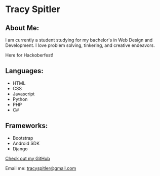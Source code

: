 # Tracy Spitler

## About Me:
I am currently a student studying for my bachelor's in Web Design and Development. I love problem solving, tinkering, and creative endeavors.

Here for Hackoberfest!


## Languages:

- HTML
- CSS
- Javascript
- Python
- PHP
- C#


## Frameworks:

- Bootstrap
- Android SDK
- Django


[Check out my GitHub](https://github.com/tracyspitler)

Email me: tracyspitler@gmail.com
